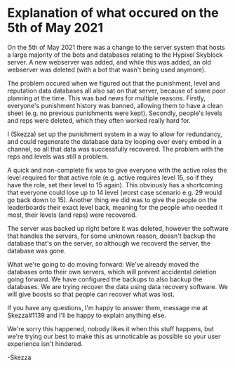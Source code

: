 # Explanation of what occured on the 5th of May 2021

On the 5th of May 2021 there was a change to the server system that hosts a large majority of the bots and databases relating to the Hypixel Skyblock server. 
A new webserver was added, and while this was added, an old webserver was deleted (with a bot that wasn't being used anymore).

The problem occured when we figured out that the punishment, level and reputation data databases all also sat on that server, because of some poor planning at the time.
This was bad news for multiple reasons. Firstly, everyone's punishment history was banned, allowing them to have a clean sheet (e.g. no previous punishments were kept).
Secondly, people's levels and reps were deleted, which they often worked really hard for.

I (Skezza) set up the punishment system in a way to allow for redundancy, and could regenerate the database data by looping over every embed in a channel, so all that data was successfully recovered.
The problem with the reps and levels was still a problem.

A quick and non-complete fix was to give everyone with the active roles the level required for that active role (e.g. active requires level 15, so if they have the role, set their level to 15 again).
This obviously has a shortcoming that everyone could lose up to 14 level (worst case scenario e.g. 29 would go back down to 15).
Another thing we did was to give the people on the leaderboards their exact level back, meaning for the people who needed it most, their levels (and reps) were recovered.

The server was backed up right before it was deleted, however the software that handles the servers, for some unknown reason, doesn't backup the database that's on the server, so although we recoverd the server, the database was gone.

What we're going to do moving forward:
We've already moved the databases onto their own servers, which will prevent accidental deletion going forward.
We have configured the backups to also backup the databases.
We are trying recover the data using data recovery software.
We will give boosts so that people can recover what was lost.

If you have any questions, I'm happy to answer them, message me at Skezza#1139 and I'll be happy to explain anything else.

We're sorry this happened, nobody likes it when this stuff happens, but we're trying our best to make this as unnoticable as possible so your user experience isn't hindered.

-Skezza
